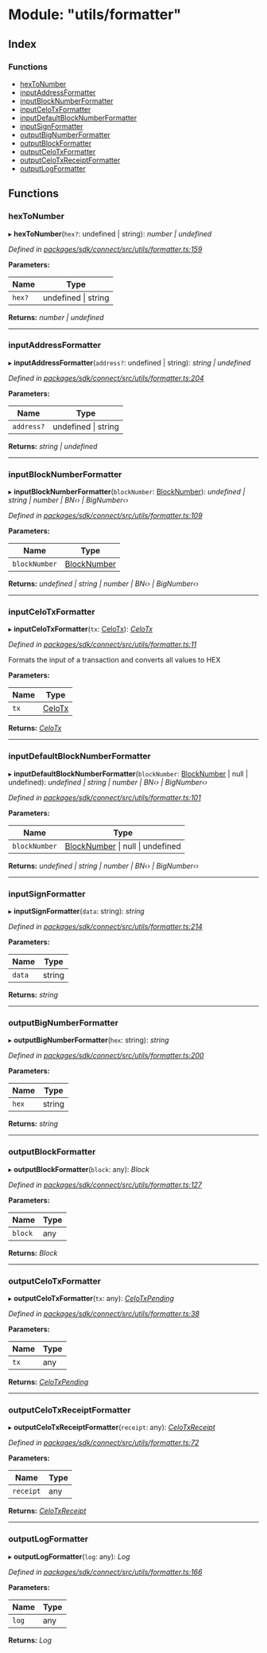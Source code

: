 # Module: "utils/formatter"

## Index

### Functions

* [hexToNumber](_utils_formatter_.md#hextonumber)
* [inputAddressFormatter](_utils_formatter_.md#inputaddressformatter)
* [inputBlockNumberFormatter](_utils_formatter_.md#inputblocknumberformatter)
* [inputCeloTxFormatter](_utils_formatter_.md#inputcelotxformatter)
* [inputDefaultBlockNumberFormatter](_utils_formatter_.md#inputdefaultblocknumberformatter)
* [inputSignFormatter](_utils_formatter_.md#inputsignformatter)
* [outputBigNumberFormatter](_utils_formatter_.md#outputbignumberformatter)
* [outputBlockFormatter](_utils_formatter_.md#outputblockformatter)
* [outputCeloTxFormatter](_utils_formatter_.md#outputcelotxformatter)
* [outputCeloTxReceiptFormatter](_utils_formatter_.md#outputcelotxreceiptformatter)
* [outputLogFormatter](_utils_formatter_.md#outputlogformatter)

## Functions

###  hexToNumber

▸ **hexToNumber**(`hex?`: undefined | string): *number | undefined*

*Defined in [packages/sdk/connect/src/utils/formatter.ts:159](https://github.com/medhak1/celo-monorepo/blob/master/packages/sdk/connect/src/utils/formatter.ts#L159)*

**Parameters:**

Name | Type |
------ | ------ |
`hex?` | undefined &#124; string |

**Returns:** *number | undefined*

___

###  inputAddressFormatter

▸ **inputAddressFormatter**(`address?`: undefined | string): *string | undefined*

*Defined in [packages/sdk/connect/src/utils/formatter.ts:204](https://github.com/medhak1/celo-monorepo/blob/master/packages/sdk/connect/src/utils/formatter.ts#L204)*

**Parameters:**

Name | Type |
------ | ------ |
`address?` | undefined &#124; string |

**Returns:** *string | undefined*

___

###  inputBlockNumberFormatter

▸ **inputBlockNumberFormatter**(`blockNumber`: [BlockNumber](_types_.md#blocknumber)): *undefined | string | number | BN‹› | BigNumber‹›*

*Defined in [packages/sdk/connect/src/utils/formatter.ts:109](https://github.com/medhak1/celo-monorepo/blob/master/packages/sdk/connect/src/utils/formatter.ts#L109)*

**Parameters:**

Name | Type |
------ | ------ |
`blockNumber` | [BlockNumber](_types_.md#blocknumber) |

**Returns:** *undefined | string | number | BN‹› | BigNumber‹›*

___

###  inputCeloTxFormatter

▸ **inputCeloTxFormatter**(`tx`: [CeloTx](_types_.md#celotx)): *[CeloTx](_types_.md#celotx)*

*Defined in [packages/sdk/connect/src/utils/formatter.ts:11](https://github.com/medhak1/celo-monorepo/blob/master/packages/sdk/connect/src/utils/formatter.ts#L11)*

Formats the input of a transaction and converts all values to HEX

**Parameters:**

Name | Type |
------ | ------ |
`tx` | [CeloTx](_types_.md#celotx) |

**Returns:** *[CeloTx](_types_.md#celotx)*

___

###  inputDefaultBlockNumberFormatter

▸ **inputDefaultBlockNumberFormatter**(`blockNumber`: [BlockNumber](_types_.md#blocknumber) | null | undefined): *undefined | string | number | BN‹› | BigNumber‹›*

*Defined in [packages/sdk/connect/src/utils/formatter.ts:101](https://github.com/medhak1/celo-monorepo/blob/master/packages/sdk/connect/src/utils/formatter.ts#L101)*

**Parameters:**

Name | Type |
------ | ------ |
`blockNumber` | [BlockNumber](_types_.md#blocknumber) &#124; null &#124; undefined |

**Returns:** *undefined | string | number | BN‹› | BigNumber‹›*

___

###  inputSignFormatter

▸ **inputSignFormatter**(`data`: string): *string*

*Defined in [packages/sdk/connect/src/utils/formatter.ts:214](https://github.com/medhak1/celo-monorepo/blob/master/packages/sdk/connect/src/utils/formatter.ts#L214)*

**Parameters:**

Name | Type |
------ | ------ |
`data` | string |

**Returns:** *string*

___

###  outputBigNumberFormatter

▸ **outputBigNumberFormatter**(`hex`: string): *string*

*Defined in [packages/sdk/connect/src/utils/formatter.ts:200](https://github.com/medhak1/celo-monorepo/blob/master/packages/sdk/connect/src/utils/formatter.ts#L200)*

**Parameters:**

Name | Type |
------ | ------ |
`hex` | string |

**Returns:** *string*

___

###  outputBlockFormatter

▸ **outputBlockFormatter**(`block`: any): *Block*

*Defined in [packages/sdk/connect/src/utils/formatter.ts:127](https://github.com/medhak1/celo-monorepo/blob/master/packages/sdk/connect/src/utils/formatter.ts#L127)*

**Parameters:**

Name | Type |
------ | ------ |
`block` | any |

**Returns:** *Block*

___

###  outputCeloTxFormatter

▸ **outputCeloTxFormatter**(`tx`: any): *[CeloTxPending](_types_.md#celotxpending)*

*Defined in [packages/sdk/connect/src/utils/formatter.ts:38](https://github.com/medhak1/celo-monorepo/blob/master/packages/sdk/connect/src/utils/formatter.ts#L38)*

**Parameters:**

Name | Type |
------ | ------ |
`tx` | any |

**Returns:** *[CeloTxPending](_types_.md#celotxpending)*

___

###  outputCeloTxReceiptFormatter

▸ **outputCeloTxReceiptFormatter**(`receipt`: any): *[CeloTxReceipt](_types_.md#celotxreceipt)*

*Defined in [packages/sdk/connect/src/utils/formatter.ts:72](https://github.com/medhak1/celo-monorepo/blob/master/packages/sdk/connect/src/utils/formatter.ts#L72)*

**Parameters:**

Name | Type |
------ | ------ |
`receipt` | any |

**Returns:** *[CeloTxReceipt](_types_.md#celotxreceipt)*

___

###  outputLogFormatter

▸ **outputLogFormatter**(`log`: any): *Log*

*Defined in [packages/sdk/connect/src/utils/formatter.ts:166](https://github.com/medhak1/celo-monorepo/blob/master/packages/sdk/connect/src/utils/formatter.ts#L166)*

**Parameters:**

Name | Type |
------ | ------ |
`log` | any |

**Returns:** *Log*
